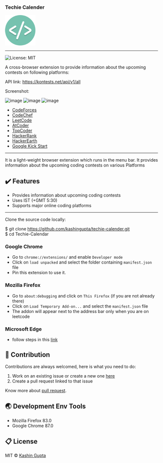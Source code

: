 ### Techie Calender
<img src="icon.png" alt="logo full" width="100">
<hr>

![License: MIT](https://img.shields.io/badge/License-MIT-green.svg)

A cross-browser extension to provide information about the upcoming contests on following platforms:

API link: https://kontests.net/api/v1/all

Screenshot:

<img width="959" alt="image" src="https://user-images.githubusercontent.com/87571541/208165402-a5e2865e-05a4-40e8-b790-03b9d70f6923.png">

<img width="506" alt="image" src="https://user-images.githubusercontent.com/87571541/208167806-d82ea9fb-44fb-436f-b72f-87f62570f650.png">

<img width="293" alt="image" src="https://user-images.githubusercontent.com/87571541/208167894-6e73f336-afa9-46ae-b855-62c245221390.png">

<ul>
<li> <a href="https://CodeForces.com" >CodeForces</a></li> 
<li> <a href="https://CodeChef.com" >CodeChef</a></li> 
<li> <a href="https://LeetCode.com" >LeetCode</a></li> 
<li> <a href="https://AtCoder.com" >AtCoder</a></li> 
<li> <a href="https://TopCoder.com" >TopCoder</a></li> 
<li> <a href="https://HackerRank.com" >HackerRank</a></li> 
<li> <a href="https://HackerEarth.com" >HackerEarth</a></li> 
<li> <a href="https://codingcompetitions.withgoogle.com/kickstart/">Google Kick Start</a></li> 
</ul>

<hr>
It is a light-weight browser extension which runs in the menu bar. It provides information about the upcoming coding contests on various Platforms

## :heavy_check_mark: Features
* Provides information about upcoming coding contests
* Uses IST (+GMT 5:30) 
* Supports major online coding platforms

<hr>
Clone the source code locally:

$ git clone https://github.com/kashingupta/techie-calender.git <br>
$ cd Techie-Calendar

### Google Chrome
* Go to `chrome://extensions/` and enable `Developer mode`
* Click on `load unpacked` and select the folder containing `manifest.json` file
* Pin this extension to use it.

### Mozilla Firefox
* Go to `about:debugging` and click on `This Firefox` (if you are not already there)
* Click on `Load Temporary Add-on...` and select the `manifest.json` file
* The addon will appear next to the address bar only when you are on leetcode

### Microsoft Edge
* follow steps in this [link](https://www.windowscentral.com/how-install-non-store-extensions-microsoft-edge)

## :handshake: Contribution
Contributions are always welcomed, here is what you need to do:
1. Work on an existing issue or create a new one [here](https://github.com/kashingupta/techie-calender/issues)
2. Create a pull request linked to that issue

Know more about [pull request](https://docs.github.com/en/free-pro-team@latest/github/collaborating-with-issues-and-pull-requests/about-pull-requests).
## :earth_asia: Development Env Tools
* Mozilla Firefox 83.0
* Google Chrome 87.0


## :clipboard: License
MIT © <a href = "https://www.linkedin.com/in/kashin-gupta-3252a51a1/" target="_blank">Kashin Gupta</a>
